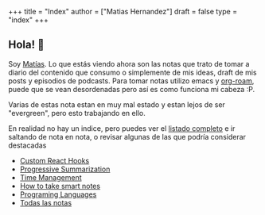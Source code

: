 +++
title = "Index"
author = ["Matias Hernandez"]
draft = false
type = "index"
+++


## Hola! :wave:

Soy [Matías](https://matiashernandez.dev). Lo que estás viendo ahora son las notas que trato de
tomar a diario del contenido que consumo o simplemente de mis ideas, draft de mis posts y episodios
de podcasts.
Para tomar notas utilizo emacs y [org-roam](https://orgroam.com), puede que se vean desordenadas
pero así es como funciona mi cabeza :P. 

Varias de estas nota estan en muy mal estado y estan lejos de ser "evergreen", pero esto trabajando
en ello.

En realidad no hay un indice, pero puedes ver el [listado completo](/posts/) e ir saltando de nota
en nota, o revisar algunas de las que podría considerar destacadas 

- [Custom React Hooks](posts/20200929115119-custom_react_hooks)
- [Progressive Summarization](posts/20200921094409-progressive_summarization)
- [Time Management](posts/2020-09-27)
- [How to take smart notes](posts/20200925021631-how_to_take_smart_notes)
- [Programing Languages](posts/20200927000334-programing_languages)
- [Todas las notas](posts/)
